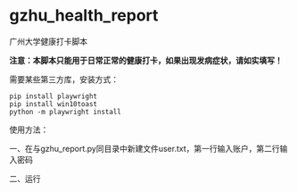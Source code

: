 # gzhu_health_report
广州大学健康打卡脚本

**注意：本脚本只能用于日常正常的健康打卡，如果出现发病症状，请如实填写！**

需要某些第三方库，安装方式：
```
pip install playwright
pip install win10toast
python -m playwright install
```
使用方法：

一、在与gzhu_report.py同目录中新建文件user.txt，第一行输入账户，第二行输入密码

二、运行
